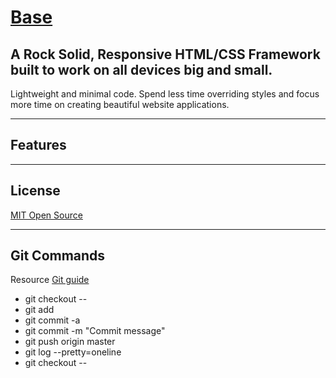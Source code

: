 # [Base](http://getbase.org) 

## A Rock Solid, Responsive HTML/CSS Framework built to work on all devices big and small.
Lightweight and minimal code. Spend less time overriding styles and focus more time on creating beautiful website applications.

* * *

## Features


* * *

## License
[MIT Open Source](https://opensource.org/licenses/MIT)

* * *

## Git Commands
Resource [Git guide](http://rogerdudler.github.io/git-guide/)

* git checkout -- <filename>
* git add <filename>
* git commit -a
* git commit -m "Commit message"
* git push origin master
* git log --pretty=oneline
* git checkout -- <filename>
